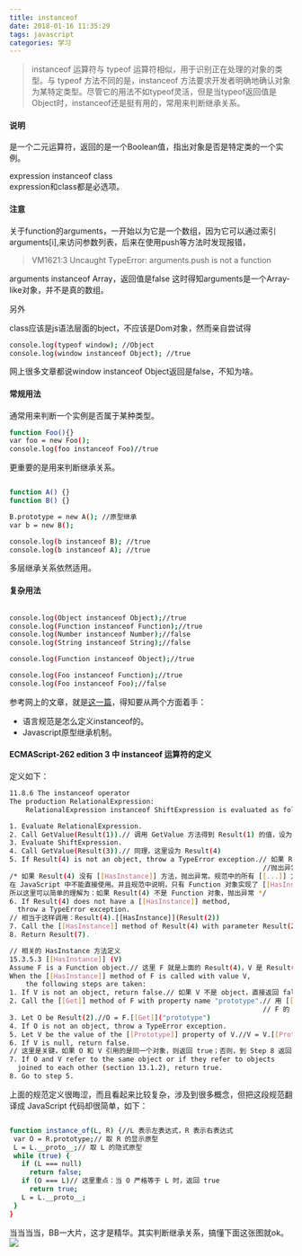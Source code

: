 ```yaml
---
title: instanceof
date: 2018-01-16 11:35:29
tags: javascript
categories: 学习
---
```


>instanceof 运算符与 typeof 运算符相似，用于识别正在处理的对象的类型。与 typeof 方法不同的是，instanceof 方法要求开发者明确地确认对象为某特定类型。尽管它的用法不如typeof灵活，但是当typeof返回值是Object时，instanceof还是挺有用的，常用来判断继承关系。


<!--more-->

#### 说明


是一个二元运算符，返回的是一个Boolean值，指出对象是否是特定类的一个实例。

<weight>expression instanceof class</weight><br>expression和class都是必选项。


#### 注意
关于function的arguments，一开始以为它是一个数组，因为它可以通过索引arguments[i],来访问参数列表，后来在使用push等方法时发现报错，
>VM1621:3 Uncaught TypeError: arguments.push is not a function

arguments instanceof Array，返回值是false
这时得知arguments是一个Array-like对象，并不是真的数组。

另外<br>

class应该是js语法层面的bject，不应该是Dom对象，然而亲自尝试得

```bash
console.log(typeof window); //Object
console.log(window instanceof Object); //true
```
网上很多文章都说window instanceof Object返回是false，不知为啥。

#### 常规用法

通常用来判断一个实例是否属于某种类型。

```bash
function Foo(){}
var foo = new Foo();
console.log(foo instanceof Foo)//true
```
更重要的是用来判断继承关系。

```bash

function A() {}
function B() {}

B.prototype = new A(); //原型继承
var b = new B();

console.log(b instanceof B); //true
console.log(b instanceof A); //true

```
多层继承关系依然适用。

#### 复杂用法
```bash

console.log(Object instanceof Object);//true
console.log(Function instanceof Function);//true
console.log(Number instanceof Number);//false
console.log(String instanceof String);//false

console.log(Function instanceof Object);//true

console.log(Foo instanceof Function);//true
console.log(Foo instanceof Foo);//false

```
参考网上的文章，就是[这一篇](https://www.ibm.com/developerworks/cn/web/1306_jiangjj_jsinstanceof/)，得知要从两个方面着手：
 + 语言规范是怎么定义instanceof的。
 + Javascript原型继承机制。

 #### ECMAScript-262 edition 3 中 instanceof 运算符的定义

 定义如下：
 ```bash
 11.8.6 The instanceof operator
 The production RelationalExpression:
     RelationalExpression instanceof ShiftExpression is evaluated as follows:

 1. Evaluate RelationalExpression.
 2. Call GetValue(Result(1)).// 调用 GetValue 方法得到 Result(1) 的值，设为 Result(2)
 3. Evaluate ShiftExpression.
 4. Call GetValue(Result(3)).// 同理，这里设为 Result(4)
 5. If Result(4) is not an object, throw a TypeError exception.// 如果 Result(4) 不是 object，
                                                                //抛出异常
 /* 如果 Result(4) 没有 [[HasInstance]] 方法，抛出异常。规范中的所有 [[...]] 方法或者属性都是内部的，
在 JavaScript 中不能直接使用。并且规范中说明，只有 Function 对象实现了 [[HasInstance]] 方法。
所以这里可以简单的理解为：如果 Result(4) 不是 Function 对象，抛出异常 */
 6. If Result(4) does not have a [[HasInstance]] method,
   throw a TypeError exception.
 // 相当于这样调用：Result(4).[[HasInstance]](Result(2))
 7. Call the [[HasInstance]] method of Result(4) with parameter Result(2).
 8. Return Result(7).

 // 相关的 HasInstance 方法定义
 15.3.5.3 [[HasInstance]] (V)
 Assume F is a Function object.// 这里 F 就是上面的 Result(4)，V 是 Result(2)
 When the [[HasInstance]] method of F is called with value V,
     the following steps are taken:
 1. If V is not an object, return false.// 如果 V 不是 object，直接返回 false
 2. Call the [[Get]] method of F with property name "prototype".// 用 [[Get]] 方法取
                                                                // F 的 prototype 属性
 3. Let O be Result(2).//O = F.[[Get]]("prototype")
 4. If O is not an object, throw a TypeError exception.
 5. Let V be the value of the [[Prototype]] property of V.//V = V.[[Prototype]]
 6. If V is null, return false.
 // 这里是关键，如果 O 和 V 引用的是同一个对象，则返回 true；否则，到 Step 8 返回 Step 5 继续循环
 7. If O and V refer to the same object or if they refer to objects
   joined to each other (section 13.1.2), return true.
 8. Go to step 5.

 ```
上面的规范定义很晦涩，而且看起来比较复杂，涉及到很多概念，但把这段规范翻译成 JavaScript 代码却很简单，如下：
```bash

function instance_of(L, R) {//L 表示左表达式，R 表示右表达式
 var O = R.prototype;// 取 R 的显示原型
 L = L.__proto__;// 取 L 的隐式原型
 while (true) {
   if (L === null)
     return false;
   if (O === L)// 这里重点：当 O 严格等于 L 时，返回 true
     return true;
   L = L.__proto__;
 }
}
```
当当当当，BB一大片，这才是精华。其实判断继承关系，搞懂下面这张图就ok。
![](https://xuyonglinblog.oss-cn-beijing.aliyuncs.com/prototype.jpg)
